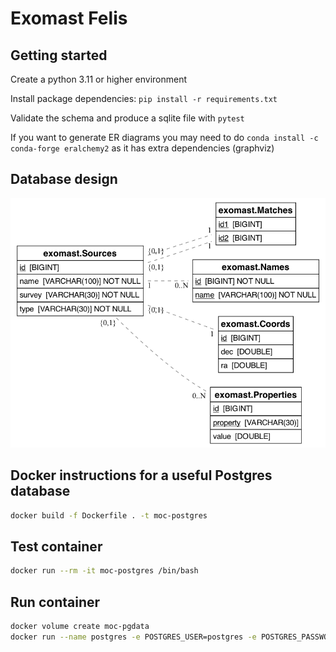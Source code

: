 # Exomast Felis


## Getting started

Create a python 3.11 or higher environment

Install package dependencies: `pip install -r requirements.txt`

Validate the schema and produce a sqlite file with `pytest`

If you want to generate ER diagrams you may need to do `conda install -c conda-forge eralchemy2` as it has extra dependencies (graphviz)

## Database design

![database erd](exomast/schema.png)

## Docker instructions for a useful Postgres database
```bash
docker build -f Dockerfile . -t moc-postgres
```

## Test container
```bash
docker run --rm -it moc-postgres /bin/bash
```

## Run container
```bash
docker volume create moc-pgdata
docker run --name postgres -e POSTGRES_USER=postgres -e POSTGRES_PASSWORD=password -p 5432:5432 -v moc-pgdata:/var/lib/postgresql/data -d moc-postgres
```